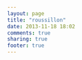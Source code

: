 ```yaml
---
layout: page
title: "roussillon"
date: 2013-11-18 18:02
comments: true
sharing: true
footer: true
---
```

